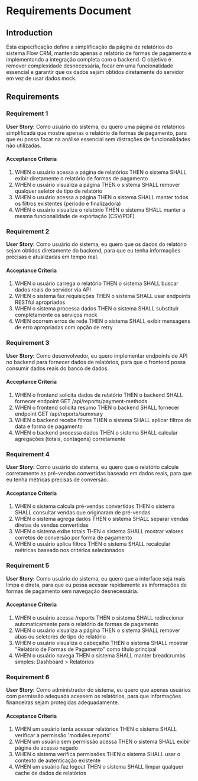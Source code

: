 # Requirements Document

## Introduction

Esta especificação define a simplificação da página de relatórios do sistema Flow CRM, mantendo apenas o relatório de formas de pagamento e implementando a integração completa com o backend. O objetivo é remover complexidade desnecessária, focar em uma funcionalidade essencial e garantir que os dados sejam obtidos diretamente do servidor em vez de usar dados mock.

## Requirements

### Requirement 1

**User Story:** Como usuário do sistema, eu quero uma página de relatórios simplificada que mostre apenas o relatório de formas de pagamento, para que eu possa focar na análise essencial sem distrações de funcionalidades não utilizadas.

#### Acceptance Criteria

1. WHEN o usuário acessa a página de relatórios THEN o sistema SHALL exibir diretamente o relatório de formas de pagamento
2. WHEN o usuário visualiza a página THEN o sistema SHALL remover qualquer seletor de tipo de relatório
3. WHEN o usuário acessa a página THEN o sistema SHALL manter todos os filtros existentes (período e finalizadora)
4. WHEN o usuário visualiza o relatório THEN o sistema SHALL manter a mesma funcionalidade de exportação (CSV/PDF)

### Requirement 2

**User Story:** Como usuário do sistema, eu quero que os dados do relatório sejam obtidos diretamente do backend, para que eu tenha informações precisas e atualizadas em tempo real.

#### Acceptance Criteria

1. WHEN o usuário carrega o relatório THEN o sistema SHALL buscar dados reais do servidor via API
2. WHEN o sistema faz requisições THEN o sistema SHALL usar endpoints RESTful apropriados
3. WHEN o sistema processa dados THEN o sistema SHALL substituir completamente os serviços mock
4. WHEN ocorrem erros de rede THEN o sistema SHALL exibir mensagens de erro apropriadas com opção de retry

### Requirement 3

**User Story:** Como desenvolvedor, eu quero implementar endpoints de API no backend para fornecer dados de relatórios, para que o frontend possa consumir dados reais do banco de dados.

#### Acceptance Criteria

1. WHEN o frontend solicita dados de relatório THEN o backend SHALL fornecer endpoint GET /api/reports/payment-methods
2. WHEN o frontend solicita resumo THEN o backend SHALL fornecer endpoint GET /api/reports/summary
3. WHEN o backend recebe filtros THEN o sistema SHALL aplicar filtros de data e forma de pagamento
4. WHEN o backend processa dados THEN o sistema SHALL calcular agregações (totais, contagens) corretamente

### Requirement 4

**User Story:** Como usuário do sistema, eu quero que o relatório calcule corretamente as pré-vendas convertidas baseado em dados reais, para que eu tenha métricas precisas de conversão.

#### Acceptance Criteria

1. WHEN o sistema calcula pré-vendas convertidas THEN o sistema SHALL consultar vendas que originaram de pré-vendas
2. WHEN o sistema agrega dados THEN o sistema SHALL separar vendas diretas de vendas convertidas
3. WHEN o sistema exibe totais THEN o sistema SHALL mostrar valores corretos de conversão por forma de pagamento
4. WHEN o usuário aplica filtros THEN o sistema SHALL recalcular métricas baseado nos critérios selecionados

### Requirement 5

**User Story:** Como usuário do sistema, eu quero que a interface seja mais limpa e direta, para que eu possa acessar rapidamente as informações de formas de pagamento sem navegação desnecessária.

#### Acceptance Criteria

1. WHEN o usuário acessa /reports THEN o sistema SHALL redirecionar automaticamente para o relatório de formas de pagamento
2. WHEN o usuário visualiza a página THEN o sistema SHALL remover abas ou seletores de tipo de relatório
3. WHEN o usuário visualiza o cabeçalho THEN o sistema SHALL mostrar "Relatório de Formas de Pagamento" como título principal
4. WHEN o usuário navega THEN o sistema SHALL manter breadcrumbs simples: Dashboard > Relatórios

### Requirement 6

**User Story:** Como administrador do sistema, eu quero que apenas usuários com permissão adequada acessem os relatórios, para que informações financeiras sejam protegidas adequadamente.

#### Acceptance Criteria

1. WHEN um usuário tenta acessar relatórios THEN o sistema SHALL verificar a permissão 'modules.reports'
2. WHEN um usuário sem permissão acessa THEN o sistema SHALL exibir página de acesso negado
3. WHEN o sistema verifica permissões THEN o sistema SHALL usar o contexto de autenticação existente
4. WHEN um usuário faz logout THEN o sistema SHALL limpar qualquer cache de dados de relatórios